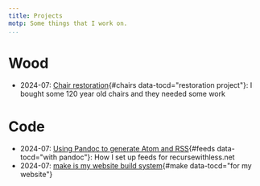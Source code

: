 ```yaml
---
title: Projects
motp: Some things that I work on. 
...
```


# Wood

- 2024-07: [Chair restoration](./chairs-restoration.html){#chairs data-tocd="restoration project"}:
  I bought some 120 year old chairs and they needed some work
  
# Code

- 2024-07: [Using Pandoc to generate Atom and RSS](./pandoc-feeds.html){#feeds data-tocd="with pandoc"}:
  How I set up feeds for recursewithless.net
- 2024-07: [make is my website build
  system](./make-website.html){#make data-tocd="for my website"}
